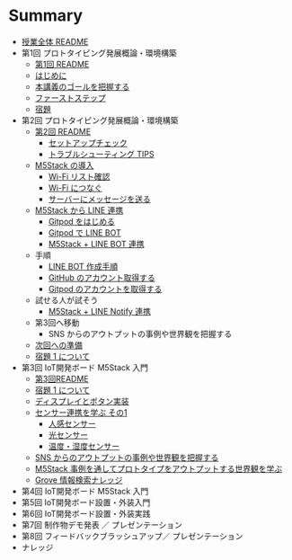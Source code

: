 # Summary

- [授業全体 README](README.md)
- 第1回 プロトタイピング発展概論・環境構築
  - [第1回 README](lecture01/README.md)
  - [はじめに](lecture01/00-introduction.md)
  - [本講義のゴールを把握する](lecture01/01-understanding-the-curriculum.md)
  - [ファーストステップ](lecture01/02-firststep.md)
  - [宿題](lecture01/99-homework.md)
- 第2回 プロトタイピング発展概論・環境構築
  - [第2回 README](lecture02/README.md)
    - [セットアップチェック](lecture02/10-m5stack-check.md)
    - [トラブルシューティング TIPS](lecture02/11-m5stack-trouble-shooting-tips.md)
  - [M5Stack の導入](lecture02/01-00-m5stack-firststep.md)
    - [Wi-Fi リスト確認](lecture02/01-01-m5stack-wifi-list.md)
    - [Wi-Fi につなぐ](lecture02/01-02-m5stack-wifi-connect.md)
    - [サーバーにメッセージを送る](lecture02/01-03-m5stack-server-message.md)
  - [M5Stack から LINE 連携](lecture02/02-00-line-firststep.md)
    - [Gitpod をはじめる](lecture02/02-02-gitpod-linebot.md)
    - [Gitpod で LINE BOT](lecture02/02-03-gitpod-start.md)
    - [M5Stack + LINE BOT 連携](lecture02/02-04-m5stack-connect.md)
  - 手順
    - [LINE BOT 作成手順](lecture02/12-line-bot-create.md)
    - [GitHub のアカウント取得する](lecture02/13-github-account.md)
    - [Gitpod のアカウントを取得する](lecture02/14-gitpod-account.md)
  - 試せる人が試そう
    - [M5Stack + LINE Notify 連携](lecture02/02-01-line-notify.md)
  - 第3回へ移動
    - SNS からのアウトプットの事例や世界観を把握する
  - [次回への準備](lecture02/99-next-preparation.md)
  - [宿題 1 について](lecture02/99-homework.md)
- 第3回 IoT開発ボード M5Stack 入門
  - [第3回README](lecture03/README.md)
  - [宿題 1 について](lecture02/99-homework.md)
  - [ディスプレイとボタン実装](lecture03/02-00-button-display.md)
  - [センサー連携を学ぶ その1](lecture03/03-00-sensor01-firststep.md)
    - [人感センサー](lecture03/03-01-pir-sensor.md)
    - [光センサー](lecture03/03-02-light-sensor.md)
    - [温度・湿度センサー](lecture03/03-03-temp-humid-sensor.md)
  - [SNS からのアウトプットの事例や世界観を把握する](lecture02/03-sns-output.md)
  - [M5Stack 事例を通してプロトタイプをアウトプットする世界観を学ぶ](lecture03/04-m5stack-output.md)
  - [Grove 情報検索ナレッジ](lecture03/11-grove-search-knowledge.md)
- 第4回 IoT開発ボード M5Stack 入門
- 第5回 IoT開発ボード設置・外装入門
- 第6回 IoT開発ボード設置・外装実践
- 第7回 制作物デモ発表 ／ プレゼンテーション
- 第8回 フィードバックブラッシュアップ／ プレゼンテーション
- ナレッジ